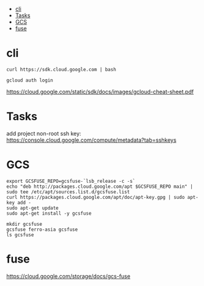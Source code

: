 - [cli](#cli)
- [Tasks](#tasks)
- [GCS](#gcs)
- [fuse](#fuse)

# cli

    curl https://sdk.cloud.google.com | bash

    gcloud auth login

https://cloud.google.com/static/sdk/docs/images/gcloud-cheat-sheet.pdf

# Tasks
add project non-root ssh key: https://console.cloud.google.com/compute/metadata?tab=sshkeys  

# GCS

    export GCSFUSE_REPO=gcsfuse-`lsb_release -c -s`
    echo "deb http://packages.cloud.google.com/apt $GCSFUSE_REPO main" | sudo tee /etc/apt/sources.list.d/gcsfuse.list
    curl https://packages.cloud.google.com/apt/doc/apt-key.gpg | sudo apt-key add -
    sudo apt-get update
    sudo apt-get install -y gcsfuse

    mkdir gcsfuse
    gcsfuse ferro-asia gcsfuse
    ls gcsfuse

# fuse
https://cloud.google.com/storage/docs/gcs-fuse

